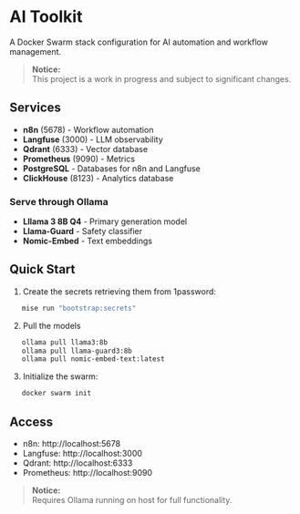 # AI Toolkit

A Docker Swarm stack configuration for AI automation and workflow management.

> **Notice:**  
> This project is a work in progress and subject to significant changes.

## Services

- **n8n** (5678) - Workflow automation
- **Langfuse** (3000) - LLM observability  
- **Qdrant** (6333) - Vector database
- **Prometheus** (9090) - Metrics
- **PostgreSQL** - Databases for n8n and Langfuse
- **ClickHouse** (8123) - Analytics database

### Serve through Ollama
- **Lllama 3 8B Q4** - Primary generation model
- **Llama-Guard** - Safety classifier
- **Nomic-Embed** - Text embeddings

## Quick Start

1. Create the secrets retrieving them from 1password:
```bash
   mise run "bootstrap:secrets"
```

2. Pull the models
```bash
   ollama pull llama3:8b
   ollama pull llama-guard3:8b
   ollama pull nomic-embed-text:latest
```

3. Initialize the swarm: 
```bash
   docker swarm init
```

## Access

- n8n: http://localhost:5678
- Langfuse: http://localhost:3000  
- Qdrant: http://localhost:6333
- Prometheus: http://localhost:9090

> **Notice:**  
> Requires Ollama running on host for full functionality.
